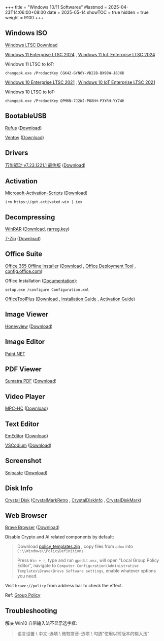 +++
title       = "Windows 10/11 Softwares"
#lastmod     = 2025-04-23T14:06:00+08:00
date        = 2025-05-14
showTOC     = true
hidden      = true
weight      = 9100
+++

## Windows ISO

[Windows LTSC Download](https://massgrave.dev/windows_ltsc_links)

[Windows 11 Enterprise LTSC 2024](https://drive.massgrave.dev/zh-cn_windows_11_enterprise_ltsc_2024_x64_dvd_cff9cd2d.iso)
, [Windows 11 IoT Enterprise LTSC 2024](https://drive.massgrave.dev/en-us_windows_11_iot_enterprise_ltsc_2024_x64_dvd_f6b14814.iso)

Windows 11 LTSC to IoT:

```
changepk.exe /ProductKey CGK42-GYN6Y-VD22B-BX98W-J8JXD
```

[Windows 10 Enterprise LTSC 2021](https://drive.massgrave.dev/zh-cn_windows_10_enterprise_ltsc_2021_x64_dvd_033b7312.iso)
, [Windows 10 IoT Enterprise LTSC 2021](https://drive.massgrave.dev/en-us_windows_10_iot_enterprise_ltsc_2021_x64_dvd_257ad90f.iso)

Windows 10 LTSC to IoT:

```
changepk.exe /ProductKey QPM6N-7J2WJ-P88HH-P3YRH-YY74H
```

## BootableUSB

[Rufus](https://rufus.ie/en/)
([Download](https://github.com/pbatard/rufus/releases/download/v4.7/rufus-4.7p.exe))

[Ventoy](https://ventoy.net/en/index.html)
([Download](https://ventoy.net/en/download.html))

## Drivers

[万能驱动 v7.23.1221.1 最终版](https://www.yrxitong.com/h-nd-395.html)
([Download](https://yrxitong6-my.sharepoint.cn/:f:/g/personal/yrxitong_com_yrxitong_com/EpDqzY2EVRBKnD1fI3pOi-4BEBocYXSWEKnpjA5Rm9MeIw))

## Activation

[Microsoft-Activation-Scripts](https://github.com/massgravel/Microsoft-Activation-Scripts)
([Download](https://github.com/massgravel/Microsoft-Activation-Scripts/archive/refs/heads/master.zip))

```
irm https://get.activated.win | iex
```

## Decompressing

[WinRAR](https://dl.lancdn.com/landian/soft/winrar/)
([Download](https://dl.lancdn.com/landian/soft/winrar/v7.01_x64_landian.news.exe), [rarreg.key](https://dl.lancdn.com/landian/soft/winrar/rarreg.key))

[7-Zip](https://www.7-zip.org/)
([Download](https://www.7-zip.org/a/7z2409-x64.exe))

## Office Suite

[Office 365 Offline Installer](https://gravesoft.dev/office_c2r_links#chinese-simplified-zh-cn)
([Download](https://officecdn.microsoft.com/db/492350f6-3a01-4f97-b9c0-c7c6ddf67d60/media/zh-cn/O365ProPlusRetail.img)
, [Office Deployment Tool](https://officecdn.microsoft.com/pr/wsus/setup.exe)
, [config.office.com](https://config.office.com/deploymentsettings))

Office Installation ([Documentation](https://gravesoft.dev/office_c2r_custom)):

```
setup.exe /configure Configuration.xml
```

[OfficeToolPlus](https://otp.landian.vip/zh-cn/download.html)
([Download](https://otp.landian.vip/redirect/download.php?type=runtime&arch=x64&site=sdumirror)
, [Installation Guide](https://www.coolhub.top/archives/11)
, [Activation Guide](https://www.coolhub.top/archives/14))

## Image Viewer

[Honeyview](https://en.bandisoft.com/honeyview/)
([Download](https://en.bandisoft.com/honeyview/dl.php?web))

## Image Editor

[Paint.NET](https://github.com/paintdotnet/release/releases)

## PDF Viewer

[Sumatra PDF](https://www.sumatrapdfreader.org/free-pdf-reader)
([Download](https://www.sumatrapdfreader.org/download-free-pdf-viewer))

## Video Player

[MPC-HC](https://github.com/clsid2/mpc-hc)
([Download](https://github.com/clsid2/mpc-hc/releases/latest))

## Text Editor

[EmEditor](https://www.emeditor.com/download/)
([Download](https://support.emeditor.com/en/downloads/latest/installer/64))

[VSCodium](https://vscodium.com/)
([Download](https://github.com/VSCodium/vscodium/releases/download/1.100.03093/VSCodiumSetup-x64-1.100.03093.exe))

## Screenshot

[Snipaste](https://www.snipaste.com/)
([Download](https://dl.snipaste.com/win-x64))

## Disk Info

[Crystal Disk](https://crystalmark.info/en/download)
([CrystalMarkRetro](https://crystalmark.info/redirect.php?product=CrystalMarkRetro)
, [CrystalDiskInfo](https://crystalmark.info/redirect.php?product=CrystalDiskInfo)
, [CrystalDiskMark](https://crystalmark.info/redirect.php?product=CrystalDiskMark))

## Web Browser

[Brave Browser](https://brave.com/)
([Download](https://github.com/brave/brave-browser/releases/latest))

Disable Crypto and AI related components by default:

> Download
> [policy_templates.zip](https://brave-browser-downloads.s3.brave.com/latest/policy_templates.zip)
> , copy files from `admx` into `C:\\Windows\\PolicyDefinitions`
> 
> Press `Win + r`, type and run `gpedit.msc`, will open "Local Group Policy Editor",
> navigate to `Computer Configuration\Administrative Templates\Brave\Brave Software settings`,
> enable whatever options you need.

Visit `brave://policy` from address bar to check the effect.

Ref: [Group Policy](https://support.brave.com/hc/en-us/articles/360039248271-Group-Policy)

## Troubleshooting

解决 Win10 自带输入法不显示选字框:

> 语言设置 \ 中文-选项 \ 微软拼音-选项 \ 勾选"使用以前版本的输入法"

